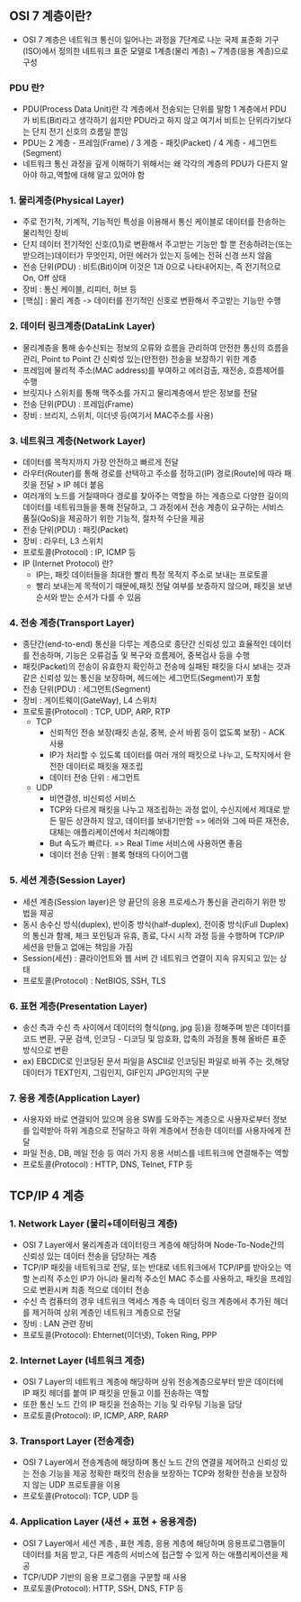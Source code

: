 ## OSI 7 계층이란?
- OSI 7 계층은 네트워크 통신이 일어나는 과정을 7단계로 나눈 국제 표준화 기구(ISO)에서 정의한 네트워크 표준 모델로 1계층(물리 계층) ~ 7계층(응용 계층)으로 구성

### PDU 란?
- PDU(Process Data Unit)란 각 계층에서 전송되는 단위를 말함 1 계층에서 PDU가 비트(Bit)라고 생각하기 쉽지만 PDU라고 하지 않고 여기서 비트는 단위라기보다는 단지 전기 신호의 흐름일 뿐임
- PDU는 2 계층 - 프레임(Frame) / 3 계층 - 패킷(Packet) / 4 계층 - 세그먼트(Segment)
- 네트워크 통신 과정을 깊게 이해하기 위해서는 왜 각각의 계층의 PDU가 다른지 알아야 하고,역할에 대해 알고 있어야 함

### 1. 물리계층(Physical Layer)
- 주로 전기적, 기계적, 기능적인 특성을 이용해서 통신 케이블로 데이터를 전송하는 물리적인 장비
- 단지 데이터 전기적인 신호(0,1)로 변환해서 주고받는 기능만 할 뿐 전송하려는(또는 받으려는)데이터가 무엇인지, 어떤 에러가 있는지 등에는 전혀 신경 쓰지 않음
- 전송 단위(PDU) : 비트(Bit)이며 이것은 1과 0으로 나타내어지는, 즉 전기적으로 On, Off 상태
- 장비 : 통신 케이블, 리피터, 허브 등
- [핵심] : 물리 계층 -> 데이터를 전기적인 신호로 변환해서 주고받는 기능만 수행

### 2. 데이터 링크계층(DataLink Layer)
- 물리계층을 통해 송수신되는 정보의 오류와 흐름을 관리하여 안전한 통신의 흐름을 관리, Point to Point 간 신뢰성 있는(안전한) 전송을 보장하기 위한 계층
- 프레임에 물리적 주소(MAC address)를 부여하고 에러검출, 재전송, 흐름제어를 수행 
- 브릿지나 스위치를 통해 맥주소를 가지고 물리계층에서 받은 정보를 전달
- 전송 단위(PDU) : 프레임(Frame)
- 장비 : 브리지, 스위치, 이더넷 등(여기서 MAC주소를 사용) 

### 3. 네트워크 계층(Network Layer)
- 데이터를 목적지까지 가장 안전하고 빠르게 전달
- 라우터(Router)를 통해 경로를 선택하고 주소를 정하고(IP) 경로(Route)에 따라 패킷을 전달 > IP 헤더 붙음
-  여러개의 노드를 거칠때마다 경로를 찾아주는 역할을 하는 계층으로 다양한 길이의 데이터를 네트워크들을 통해 전달하고, 그 과정에서 전송 계층이 요구하는 서비스 품질(QoS)을 제공하기 위한 기능적, 절차적 수단을 제공
- 전송 단위(PDU) : 패킷(Packet)
- 장비 : 라우터, L3 스위치
- 프로토콜(Protocol) : IP, ICMP 등
- IP (Internet Protocol) 란?
    - IP는, 패킷 데이터들을 최대한 빨리 특정 목적지 주소로 보내는 프로토콜
    - 빨리 보내는게 목적이기 때문에,패킷 전달 여부를 보증하지 않으며, 패킷을 보낸 순서와 받는 순서가 다를 수 있음

### 4. 전송 계층(Transport Layer)
- 종단간(end-to-end) 통신을 다루는 계층으로 종단간 신뢰성 있고 효율적인 데이터를 전송하며, 기능은 오류검출 및 복구와 흐름제어, 중복검사 등을 수행
- 패킷(Packet)의 전송이 유효한지 확인하고 전송에 실패된 패킷을 다시 보내는 것과 같은 신뢰성 있는 통신을 보장하며, 헤드에는 세그먼트(Segment)가 포함
- 전송 단위(PDU) : 세그먼트(Segment)
- 장비 : 게이트웨이(GateWay), L4 스위치
- 프로토콜(Protocol) : TCP, UDP, ARP, RTP
    - TCP 
        - 신뢰적인 전송 보장(패킷 손실, 중복, 순서 바뀜 등이 없도록 보장) - ACK 사용
        - IP가 처리할 수 있도록 데이터를 여러 개의 패킷으로 나누고, 도착지에서 완전한 데이터로 패킷을 재조립
        - 데이터 전송 단위 : 세그먼트
    - UDP
      - 비연결성, 비신뢰성 서비스
      - TCP와 다르게 패킷을 나누고 재조립하는 과정 없이, 수신지에서 제대로 받든 말든 상관하지 않고, 데이터를 보내기만함 => 에러와 그에 따른 재전송, 대체는 애플리케이션에서 처리해야함
      - But 속도가 빠르다. => Real Time 서비스에 사용하면 좋음
      - 데이터 전송 단위 : 블록 형태의 다이어그램

### 5. 세션 계층(Session Layer) 
- 세션 계층(Session layer)은 양 끝단의 응용 프로세스가 통신을 관리하기 위한 방법을 제공 
- 동시 송수신 방식(duplex), 반이중 방식(half-duplex), 전이중 방식(Full Duplex)의 통신과 함께, 체크 포인팅과 유휴, 종료, 다시 시작 과정 등을 수행하며 TCP/IP 세션을 만들고 없애는 책임을 가짐
- Session(세션) : 클라이언트와 웹 서버 간 네트워크 연결이 지속 유지되고 있는 상태
- 프로토콜(Protocol) : NetBIOS, SSH, TLS

### 6. 표현 계층(Presentation Layer)
- 송신 측과 수신 측 사이에서 데이터의 형식(png, jpg 등)을 정해주며 받은 데이터를 코드 변환, 구문 검색, 인코딩 - 디코딩 및 암호화, 압축의 과정을 통해 올바른 표준 방식으로 변환
- ex) EBCDIC로 인코딩된 문서 파일을 ASCII로 인코딩된 파일로 바꿔 주는 것,해당 데이터가 TEXT인지, 그림인지, GIF인지 JPG인지의 구분 

### 7. 응용 계층(Application Layer)
- 사용자와 바로 연결되어 있으며 응용 SW를 도와주는 계층으로 사용자로부터 정보를 입력받아 하위 계층으로 전달하고 하위 계층에서 전송한 데이터를 사용자에게 전달
- 파일 전송, DB, 메일 전송 등 여러 가지 응용 서비스를 네트워크에 연결해주는 역할
- 프로토콜(Protocol) : HTTP, DNS, Telnet, FTP 등


## TCP/IP 4 계층

### 1. Network Layer (물리+데이터링크 계층)
- OSI 7 Layer에서 물리계층과 데이터링크 계층에 해당하며 Node-To-Node간의 신뢰성 있는 데이터 전송을 담당하는 계층
- TCP/IP 패킷을 네트워크로 전달, 또는 반대로 네트워크에서 TCP/IP를 받아오는 역할 논리적 주소인 IP가 아니라 물리적 주소인 MAC 주소를 사용하고, 패킷을 프레임으로 변환시켜 최종 적으로 데이터 전송
- 수신 측 컴퓨터의 경우 네트워크 액세스 계층 속 데이터 링크 계층에서 추가된 헤더를 제거하여 상위 계층인 네트워크 계층으로 전달
- 장비 : LAN 관련 장비
- 프로토콜(Protocol): Ehternet(이더넷), Token Ring, PPP

### 2. Internet Layer (네트워크 계층)
- OSI 7 Layer의 네트워크 계층에 해당하며 상위 전송계층으로부터 받은 데이터에 IP 패킷 헤더를 붙여 IP 패킷을 만들고 이를 전송하는 역할 
- 또한 통신 노드 간의 IP 패킷을 전송하는 기능 및 라우팅 기능을 담당
- 프로토콜(Protocol): IP, ICMP, ARP, RARP 

### 3. Transport Layer (전송계층)
- OSI 7 Layer에서 전송계층에 해당하며 통신 노드 간의 연결을 제어하고 신뢰성 있는 전송 기능을 제공 정확한 패킷의 전송을 보장하는 TCP와 정확한 전송을 보장하지 않는 UDP 프로토콜을 이용
- 프로토콜(Protocol):  TCP, UDP 등

### 4. Application Layer (새션 + 표현 + 응용계층)
- OSI 7 Layer에서 세션 계층 , 표현 계층, 응용 계층에 해당하며 응용프로그램들이 데이터를 처음 받고, 다른 계층의 서비스에 접근할 수 있게 하는 애플리케이션을 제공
- TCP/UDP 기반의 응용 프로그램을 구분할 때 사용
- 프로토콜(Protocol):  HTTP, SSH, DNS, FTP 등
